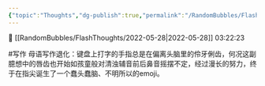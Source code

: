 ```yaml
---
{"topic":"Thoughts","dg-publish":true,"permalink":"/RandomBubbles/FlashThoughts/2022-05-28/","dgPassFrontmatter":true,"noteIcon":""}
---
```


📅 [[RandomBubbles/FlashThoughts/2022-05-28\|2022-05-28]] 03:22:23

#写作 母语写作退化：键盘上打字的手指总是在偏离头脑里的伶牙俐齿，何况这副臆想中的唇齿也开始如孩童般对清浊辅音前后鼻音摇摆不定，经过漫长的努力，终于在指尖诞生了一个蠢头蠢脑、不明所以的emoji。

